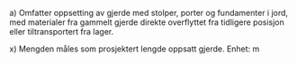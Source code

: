 a) Omfatter oppsetting av gjerde med stolper, porter og fundamenter i jord, med materialer fra gammelt gjerde direkte overflyttet fra tidligere posisjon eller tiltransportert fra lager.

x) Mengden måles som prosjektert lengde oppsatt gjerde. Enhet: m

